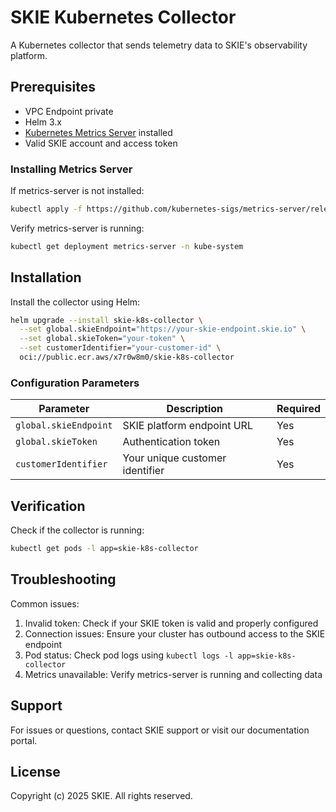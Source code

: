 # SKIE Kubernetes Collector

A Kubernetes collector that sends telemetry data to SKIE's observability platform.

## Prerequisites

- VPC Endpoint private
- Helm 3.x
- [Kubernetes Metrics Server](https://github.com/kubernetes-sigs/metrics-server) installed
- Valid SKIE account and access token

### Installing Metrics Server

If metrics-server is not installed:

```bash
kubectl apply -f https://github.com/kubernetes-sigs/metrics-server/releases/latest/download/components.yaml
```

Verify metrics-server is running:
```bash
kubectl get deployment metrics-server -n kube-system
```

## Installation

Install the collector using Helm:

```bash
helm upgrade --install skie-k8s-collector \
  --set global.skieEndpoint="https://your-skie-endpoint.skie.io" \
  --set global.skieToken="your-token" \
  --set customerIdentifier="your-customer-id" \
  oci://public.ecr.aws/x7r0w8m0/skie-k8s-collector
```

### Configuration Parameters

| Parameter | Description | Required |
|-----------|-------------|----------|
| `global.skieEndpoint` | SKIE platform endpoint URL | Yes |
| `global.skieToken` | Authentication token | Yes |
| `customerIdentifier` | Your unique customer identifier | Yes |

## Verification

Check if the collector is running:

```bash
kubectl get pods -l app=skie-k8s-collector
```

## Troubleshooting

Common issues:

1. Invalid token: Check if your SKIE token is valid and properly configured
2. Connection issues: Ensure your cluster has outbound access to the SKIE endpoint
3. Pod status: Check pod logs using `kubectl logs -l app=skie-k8s-collector`
4. Metrics unavailable: Verify metrics-server is running and collecting data

## Support

For issues or questions, contact SKIE support or visit our documentation portal.

## License

Copyright (c) 2025 SKIE. All rights reserved.
